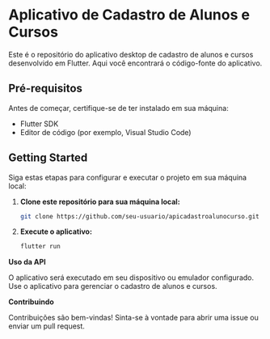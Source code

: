 # Aplicativo de Cadastro de Alunos e Cursos

Este é o repositório do aplicativo desktop de cadastro de alunos e cursos desenvolvido em Flutter. Aqui você encontrará o código-fonte do aplicativo.

## Pré-requisitos

Antes de começar, certifique-se de ter instalado em sua máquina:

- Flutter SDK
- Editor de código (por exemplo, Visual Studio Code)

## Getting Started

Siga estas etapas para configurar e executar o projeto em sua máquina local:

1. **Clone este repositório para sua máquina local:**

   ```bash
   git clone https://github.com/seu-usuario/apicadastroalunocurso.git

2. **Execute o aplicativo:**

   ```bash
   flutter run

**Uso da API**

O aplicativo será executado em seu dispositivo ou emulador configurado. Use o aplicativo para gerenciar o cadastro de alunos e cursos.

**Contribuindo**

Contribuições são bem-vindas! Sinta-se à vontade para abrir uma issue ou enviar um pull request.
